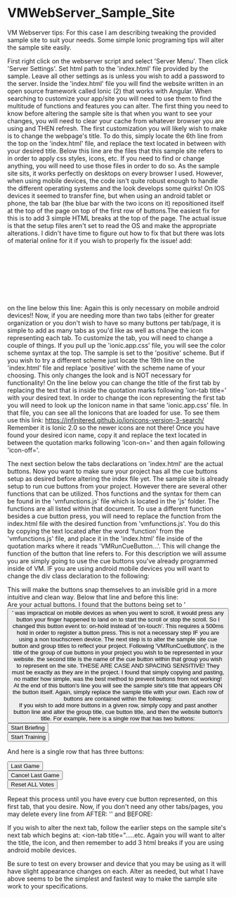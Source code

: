 # VMWebServer_Sample_Site

VM Webserver tips:
For this case I am describing tweaking the provided sample site to suit your needs. Some simple Ionic programing tips will alter the sample site easily.

First right click on the webserver script and select 'Server Menu'. Then click 'Server Settings'. Set html path to the 'index.html' file provided by the sample. Leave all other settings as is unless you wish to add a password to the server.
Inside the 'index.html' file you will find the website written in an open source framework called Ionic (2) that works with Angular. When searching to customize your app/site you will need to use them to find the multitude of functions and features you can alter.
The first thing you need to know before altering the sample site is that when you want to see your changes, you will need to clear your cache from whatever browser you are using and THEN refresh.
The first customization you will likely wish to make is to change the webpage's title. To do this, simply locate the 6th line from the top on the 'index.html' file, and replace the text located in between <title></title> with your desired title.
Below this line are the files that this sample site refers to in order to apply css styles, icons, etc. If you need to find or change anything, you will need to use those files in order to do so.
As the sample site sits, it works perfectly on desktops on every browser I used. However, when using mobile devices, the code isn't quite robust enough to handle the different operating systems and the look develops some quirks!
On IOS devices it seemed to transfer fine, but when using an android tablet or phone, the tab bar (the blue bar with the two icons on it) repositioned itself at the top of the page on top of the first row of buttons.The easiest fix for this is to add 3 simple HTML breaks at the top of the page. The actual issue is that the setup files aren't set to read the OS and make the appropriate alterations. I didn't have time to figure out how to fix that but there was lots of material online for it if you wish to properly fix the issue! add:
<br>          
</br>
<br>          
</br>
<br>          
</br>
on the line below this line:
<ion-content ng-controller="FetchController">
Again this is only necessary on mobile android devices!!
Now, if you are needing more than two tabs (either for greater organization or you don't wish to have so many buttons per tab/page, it is simple to add as many tabs as you'd like as well as change the icon representing each tab.
To customize the tab, you will need to change a couple of things. If you pull up the 'ionic.app.css' file, you will see the color scheme syntax at the top. The sample is set to the 'positive' scheme. But if you wish to try a different scheme just locate the 19th line on the 'index.html' file and replace 'positive' with the scheme name of your choosing. This only changes the look and is NOT necessary for functionality!
On the line below you can change the title of the first tab by replacing the text that is inside the quotation marks following 'ion-tab title=' with your desired text.
In order to change the icon representing the first tab you will need to look up the Ionicon name in that same 'ionic.app.css' file. In that file, you can see all the Ionicons that are loaded for use. To see them use this link:
https://infinitered.github.io/ionicons-version-3-search/
Remember it is Ionic 2.0 so the newer icons are not there! Once you have found your desired icon name, copy it and replace the text located in between the quotation marks following 'icon-on=' and then again following 'icon-off='.
 
The next section below the tabs declarations on 'index.html' are the actual buttons. Now you want to make sure your project has all the cue buttons setup as desired before altering the index file yet.
The sample site is already setup to run cue buttons from your project. However there are several other functions that can be utilized. Thos functions and the syntax for them can be found in the 'vmfunctions.js' file which is located in the 'js' folder. The functions are all listed within that document. To use a different function besides a cue button press, you will need to replace the function from the index.html file with the desired function from 'vmfunctions.js'. You do this by copying the text located after the word 'function' from the 'vmfunctions.js' file, and place it in the 'index.html' file inside of the quotation marks where it reads 'VMRunCueButton...'.
This will change the function of the button that line refers to.
For this description we will assume you are simply going to use the cue buttons you've already programmed inside of VM.
IF you are using android mobile devices you will want to change the div class declaration to the following:
<div class="row responsive-sm">
This will make the buttons snap themselves to an invisible grid in a more intuitive and clean way.
Below that line and before this line:
</div>
Are your actual buttons. I found that the buttons being set to '<button on-touch="">' was impractical on mobile devices as when you went to scroll, it would press any button your finger happened to land on to start the scroll or stop the scroll. So I changed this button event to:
on-hold
instead of 'on-touch'. This requires a 500ms hold in order to register a button press. This is not a necessary step IF you are using a non touchscreen device.
The next step is to alter the sample site cue button and group titles to reflect your project. Following 'VMRunCueButton(', is the title of the group of cue buttons in your project you wish to be represented in your website. the second title is the name of the cue button within that group you wish to represent on the site. THESE ARE CASE AND SPACING SENSITIVE! They must be exactly as they are in the project. I found that simply copying and pasting, no matter how simple, was the best method to prevent buttons from not working! At the end of this button's line you will see the sample site's title that appears ON the button itself. Again, simply replace the sample title with your own.
Each row of buttons are contained within the following:
<div class="row responsive-sm">

</div>
If you wish to add more buttons in a given row, simply copy and past another button line and alter the group title, cue button title, and then the website button's title.
For example, here is a single row that has two buttons:
<div class="row responsive-sm">
               <div class="col"><button on-hold="VMRunCueButton('Staff Buttons', 'Start Briefing')" class="button button-full button-large button-balanced">Start Briefing</button></div>
               <div class="col"><button on-hold="VMRunCueButton('Staff Buttons', 'Start Training')" class="button button-full button-large button-balanced">Start Training</button></div>
             </div>

And here is a single row that has three buttons:
<div class="row responsive-sm">
               <div class="col"><button on-hold="VMRunCueButton('Staff Buttons', 'Last Game')" class="button button-full button-large button-balanced">Last Game</button></div>
               <div class="col"><button on-hold="VMRunCueButton('Staff Buttons', 'Cancel Last Game')" class="button button-full button-large button-balanced">Cancel Last Game</button></div>
               <div class="col"><button on-hold="VMRunCueButton('Staff Buttons', 'Reset Votes')" class="button button-full button-large button-balanced">Reset ALL Votes</button></div>
             </div>

Repeat this process until you have every cue button represented, on this first tab, that you desire.
Now, if you don't need any other tabs/pages, you may delete every line from AFTER: '</ion-tab>'
and BEFORE:
     </ion-tabs>

  </body>
</html>

If you wish to alter the next tab, follow the earlier steps on the sample site's next tab which begins at:
<ion-tab title=".....etc.
Again you will want to alter the title, the icon, and then remember to add 3 html breaks if you are using android mobile devices.

Be sure to test on every browser and device that you may be using as it will have slight appearance changes on each. Alter as needed, but what I have above seems to be the simplest and fastest way to make the sample site work to your specifications.
